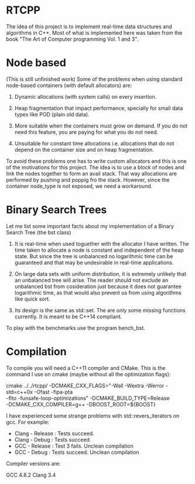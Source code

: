 RTCPP
============

  The idea of this project is to implement real-time data structures and algorithms
  in C++. Most of what is implemented here was taken from the book "The Art of Computer
  programming Vol. 1 and 3".

Node based
=============

  (This is still unfinished work)
  Some of the problems when using standard node-based containers (with default
  allocators) are:

  1) Dynamic allocations (with system calls) on every insertion.

  2) Heap fragmentation that impact performance, specially for small data types
     like POD (plain old data).

  3) More suitable when the containers must grow on demand. If you do not need
     this feature, you are paying for what you do not need.

  4) Unsuitable for constant time allocations i.e. allocations that do not
     depend on the container size and on heap fragmentation.
  
  To avoid these problems one has to write custom allocators and this is one
  of the motivations for this project. The idea is to use a block of nodes and
  link the nodes together to form an avail stack. That way allocations are
  performed by pushing and poppig fro the stack. However, since the container
  node_type is not exposed, we need a workaround.

Binary Search Trees
===================

Let me list some important facts about my implementation of a Binary Search Tree
(the bst class)

1) It is real-time when used toguether with the allocator I have written. The
   time taken to allocate a node is constant and independent of the heap state.
   But since the tree is unbalanced no logarithmic time can be guaranteed and that
   may be undesirable in real-time applications.

2) On large data sets with uniform distribution, it is extremely unlikely that an
   unbalanced tree will arise. The reader should not exclude an unbalanced bst
   from cosideration just because it does not guarantee logarithmic time, as that
   would also prevent us from using algorithms like quick sort.

3) Its design is the same as std::set.  The are only some missing functions
   currently. It is meant to be C++14 compliant.

To play with the benchmarks use the program bench_bst.

Compilation
=============

  To compile you will need a C++11 compiler and CMake. This is the command I
  use on cmake (maybe without all the optimization flags):

  cmake ../../rtcpp/ -DCMAKE_CXX_FLAGS="-Wall -Wextra -Werror -std=c++0x -Ofast -fipa-pta \
  -flto -funsafe-loop-optimizations" -DCMAKE_BUILD_TYPE=Release \
  -DCMAKE_CXX_COMPILER=g++ -DBOOST_ROOT=${BOOST}

  I have experienced some strange problems with std::revers_iterators on gcc. For example:

  - Clang - Release : Tests succeed.
  - Clang - Debug   : Tests succeed.
  - GCC   - Release : Test 3 fails. Unclean compilation
  - GCC   - Debug   : Tests succeed. Unclean compilation

  Compiler versions are:

  GCC 4.8.2
  Clang 3.4

